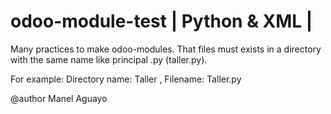 # odoo-module-test | Python & XML |
Many practices to make odoo-modules.
That files must exists in a directory with the same name like principal .py (taller.py).

  For example: Directory name: Taller , Filename: Taller.py

@author Manel Aguayo

